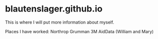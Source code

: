 # blautenslager.github.io

This is where I will put more information about myself.

Places I have worked: 
Northrop Grumman
3M
AidData (William and Mary)